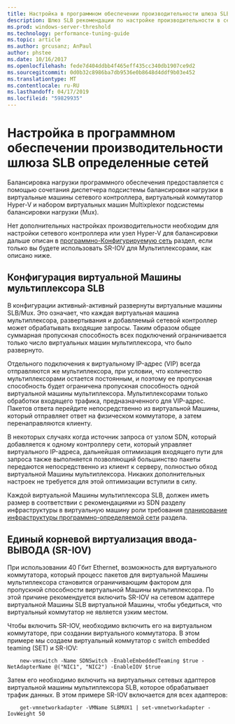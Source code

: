 ```yaml
---
title: Настройка в программном обеспечении производительности шлюза SLB определенные сетей
description: Шлюз SLB рекомендации по настройке производительности в сетях SDN
ms.prod: windows-server-threshold
ms.technology: performance-tuning-guide
ms.topic: article
ms.author: grcusanz; AnPaul
author: phstee
ms.date: 10/16/2017
ms.openlocfilehash: fede7d404ddbb4f465eff435cc340db1907ce9d2
ms.sourcegitcommit: 0d0b32c8986ba7db9536e0b8648d4ddf9b03e452
ms.translationtype: MT
ms.contentlocale: ru-RU
ms.lasthandoff: 04/17/2019
ms.locfileid: "59829935"
---
```

# <a name="slb-gateway-performance-tuning-in-software-defined-networks"></a>Настройка в программном обеспечении производительности шлюза SLB определенные сетей

Балансировка нагрузки программного обеспечения предоставляется с помощью сочетания диспетчера подсистемы балансировки нагрузки в виртуальные машины сетевого контроллера, виртуальный коммутатор Hyper-V и набором виртуальных машин Multixplexor подсистемы балансировки нагрузки (Mux).

Нет дополнительных настройках производительности необходим для настройки сетевого контроллера или узел Hyper-V для балансировки дальше описан в [программно-Конфигурируемую сеть](index.md) раздел, если только вы будете использовать SR-IOV для Мультиплексорами, как описано ниже.

## <a name="slb-mux-vm-configuration"></a>Конфигурация виртуальной Машины мультиплексора SLB

В конфигурации активный-активный развернуты виртуальные машины SLB/Mux.  Это означает, что каждая виртуальная машина мультиплексора, развертывания и добавляемый сетевой контроллер может обрабатывать входящие запросы.  Таким образом общее суммарная пропускная способность всех подключений ограничивается только число виртуальных машин мультиплексора, что было развернуто.  

Отдельного подключения к виртуальному IP-адрес (VIP) всегда отправляются же мультиплексора, при условии, что количество мультиплексорами остается постоянным, и поэтому ее пропускная способность будет ограничена пропускная способность одной виртуальной машины мультиплексора.  Мультиплексорами только обработки входящего трафика, предназначенного для VIP-адрес.  Пакетов ответа перейдите непосредственно из виртуальной Машины, который отправляет ответ на физическом коммутаторе, а затем перенаправляются клиенту.

В некоторых случаях когда источник запроса от узлом SDN, который добавляется к одному контроллеру сети, который управляет виртуального IP-адреса, дальнейшая оптимизация входящего пути для запроса также выполняется позволяющий большинство пакеты передаются непосредственно из клиент к серверу, полностью обход виртуальной Машины мультиплексора.  Никаких дополнительных настроек не требуется для этой оптимизации вступили в силу.

Каждой виртуальной Машины мультиплексора SLB, должен иметь размер в соответствии с рекомендациями из SDN разделу инфраструктуры в виртуальную машину роли требования [планирование инфраструктуры программно-определяемой сети](../../../../networking/sdn/plan/Plan-a-Software-Defined-Network-Infrastructure.md) раздела.

## <a name="single-root-io-virtualization-sr-iov"></a>Единый корневой виртуализация ввода-ВЫВОДА (SR-IOV)

При использовании 40 Гбит Ethernet, возможность для виртуального коммутатора, который процесс пакетов для виртуальной Машины мультиплексора становится ограничивающим фактором для пропускной способности виртуальной Машины мультиплексора.  По этой причине рекомендуется включить SR-IOV на сетевом адаптере виртуальной Машины SLB виртуальной Машины, чтобы убедиться, что виртуальный коммутатор не является узким местом.

Чтобы включить SR-IOV, необходимо включить его на виртуальном коммутаторе, при создании виртуального коммутатора.  В этом примере мы создаем виртуальный коммутатор с switch embedded teaming (SET) и SR-IOV:
``` syntax
    new-vmswitch -Name SDNSwitch -EnableEmbeddedTeaming $true -NetAdapterName @("NIC1", "NIC2") -EnableIOV $true
```
Затем его необходимо включить на виртуальных сетевых адаптеров виртуальной машины мультиплексора SLB, которое обрабатывает трафик данных.  В этом примере SR-IOV включается для всех адаптеров:
``` syntax
    get-vmnetworkadapter -VMName SLBMUX1 | set-vmnetworkadapter -IovWeight 50
```
